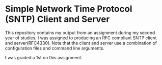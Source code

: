 # Simple Network Time Protocol (SNTP) Client and Server

This repository contains my output from an assignment during my second year of studies.
I was assigned to producing an RFC compliant SNTP client and server(RFC4330).
Note that the client and server use a combination of configuration files and command line arguments.

I was graded a 1st on this assignment.
